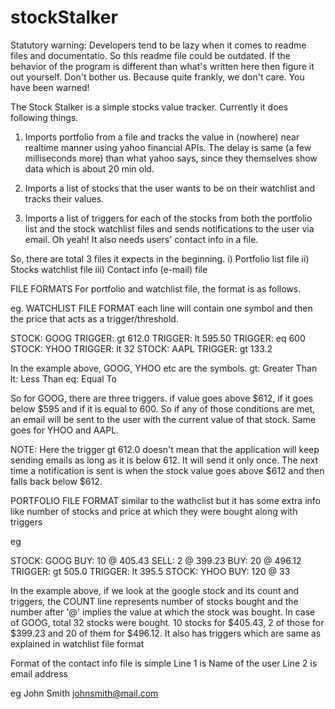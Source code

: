 # stockStalker
 Statutory warning: Developers tend to be lazy when it comes to readme files and documentatio.
 So this readme file could be outdated. If the behavior of the program is different than what's written here
 then figure it out yourself. Don't bother us. Because quite frankly, we don't care.
 You have been warned!

The Stock Stalker is a simple stocks value tracker. Currently it does following things.
1) Imports portfolio from a file and tracks the value in (nowhere) near realtime manner using yahoo financial APIs.
   The delay is same (a few milliseconds more) than what yahoo says, since they themselves show data
   which is about 20 min old.

2) Imports a list of stocks that the user wants to be on their watchlist and tracks their values.

3) Imports a list of triggers for each of the stocks from both the portfolio list and the stock watchlist files
   and sends notifications to the user via email. Oh yeah! It also needs users' contact info in a file.

So, there are total 3 files it expects in the beginning.
i) Portfolio list file
ii) Stocks watchlist file
iii) Contact info (e-mail) file

FILE FORMATS
For portfolio and watchlist file, the format is as follows.

eg.
WATCHLIST FILE FORMAT
each line will contain one symbol and then the price that acts as a trigger/threshold.

STOCK: GOOG
TRIGGER: gt 612.0
TRIGGER: lt 595.50
TRIGGER: eq 600
STOCK: YHOO
TRIGGER: lt 32
STOCK: AAPL
TRIGGER: gt 133.2

In the example above, GOOG, YHOO etc are the symbols.
gt: Greater Than
lt: Less Than
eq: Equal To

So for GOOG, there are three triggers. if value goes above $612, if it goes below $595 and if it is equal to 600. So if any of those conditions are met, an email will be sent to the user with the current value of that stock. Same goes for YHOO and AAPL.

NOTE: Here the trigger gt 612.0 doesn't mean that the application will keep sending emails as long as it is below 612. It will send it only once. The next time a notification is sent is when the stock value goes above $612 and then falls back below $612.

PORTFOLIO FILE FORMAT
similar to the wathclist but it has some extra info like number of stocks 
and price at which they were bought along with triggers

eg

STOCK: GOOG
BUY: 10 @ 405.43
SELL: 2 @ 399.23
BUY: 20 @ 496.12
TRIGGER: gt 505.0
TRIGGER: lt 395.5
STOCK: YHOO
BUY: 120 @ 33

In the example above, if we look at the google stock and its count and triggers, 
the COUNT line represents number of stocks bought and the number after '@' implies
the value at which the stock was bought. In case of GOOG, total 32 stocks were 
bought. 10 stocks for $405.43, 2 of those for $399.23 and 20 of them for $496.12.
It also has triggers which are same as explained in watchlist file format

Format of the contact info file is simple
Line 1 is Name of the user
Line 2 is email address

eg
John Smith
johnsmith@mail.com
